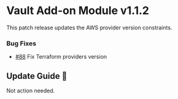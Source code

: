# Vault Add-on Module v1.1.2

This patch release updates the AWS provider version constraints.

### Bug Fixes

- [#88](https://github.com/sighupio/fury-kubernetes-vault/pull/8) Fix Terraform providers version

## Update Guide 🦮

Not action needed.
